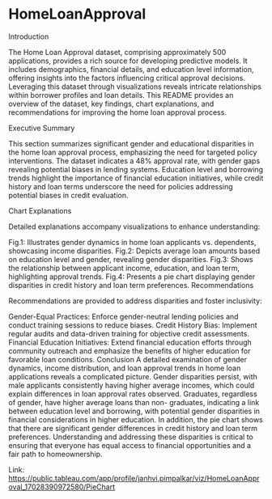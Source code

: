 # HomeLoanApproval
Introduction

The Home Loan Approval dataset, comprising approximately 500 applications, provides a rich source for developing predictive models. It includes demographics, financial details, and education level information, offering insights into the factors influencing critical approval decisions. Leveraging this dataset through visualizations reveals intricate relationships within borrower profiles and loan details. This README provides an overview of the dataset, key findings, chart explanations, and recommendations for improving the home loan approval process.

Executive Summary

This section summarizes significant gender and educational disparities in the home loan approval process, emphasizing the need for targeted policy interventions. The dataset indicates a 48% approval rate, with gender gaps revealing potential biases in lending systems. Education level and borrowing trends highlight the importance of financial education initiatives, while credit history and loan terms underscore the need for policies addressing potential biases in credit evaluation.

Chart Explanations

Detailed explanations accompany visualizations to enhance understanding:

Fig.1: Illustrates gender dynamics in home loan applicants vs. dependents, showcasing income disparities.
Fig.2: Depicts average loan amounts based on education level and gender, revealing gender disparities.
Fig.3: Shows the relationship between applicant income, education, and loan term, highlighting approval trends.
Fig.4: Presents a pie chart displaying gender disparities in credit history and loan term preferences.
Recommendations

Recommendations are provided to address disparities and foster inclusivity:

Gender-Equal Practices: Enforce gender-neutral lending policies and conduct training sessions to reduce biases.
Credit History Bias: Implement regular audits and data-driven training for objective credit assessments.
Financial Education Initiatives: Extend financial education efforts through community outreach and emphasize the benefits of higher education for favorable loan conditions.
Conclusion
A detailed examination of gender dynamics, income distribution, and loan approval trends in home loan applications reveals a complicated picture. Gender disparities persist, with male applicants consistently having higher average incomes, which could explain differences in loan approval rates observed. Graduates, regardless of gender, have higher average loans than non- graduates, indicating a link between education level and borrowing, with potential gender disparities in financial considerations in higher education. In addition, the pie chart shows that there are significant gender differences in credit history and loan term preferences. Understanding and addressing these disparities is critical to ensuring that everyone has equal access to financial opportunities and a fair path to homeownership.

Link: https://public.tableau.com/app/profile/janhvi.pimpalkar/viz/HomeLoanApproval_17028390972580/PieChart